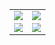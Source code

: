 |                                                                                                                      |                                                                                                                                          |
| :------------------------------------------------------------------------------------------------------------------: | :--------------------------------------------------------------------------------------------------------------------------------------: |
|     <img  src="https://github-readme-stats.vercel.app/api?username=drypycode&count_private=true&theme=vue-dark">     | <img    src="https://github-readme-stats.vercel.app/api/top-langs/?username=drypycode&count_private=true&layout=compact&theme=vue-dark"> |
| <img   src="https://github-readme-stats.vercel.app/api/pin/?username=drypycode&repo=s3-music-server&theme=vue-dark"> |            <img   src="https://github-readme-stats.vercel.app/api/pin/?username=drypycode&repo=port-scanner&theme=vue-dark">             |

<!--
**drypycode/drypycode** is a ✨ _special_ ✨ repository because its `README.md` (this file) appears on your GitHub profile.

Here are some ideas to get you started:

- 🔭 I’m currently working on ...
- 🌱 I’m currently learning ...
- 👯 I’m looking to collaborate on ...
- 🤔 I’m looking for help with ...
- 💬 Ask me about ...
- 📫 How to reach me: ...
- 😄 Pronouns: ...
- ⚡ Fun fact: ...
-->
